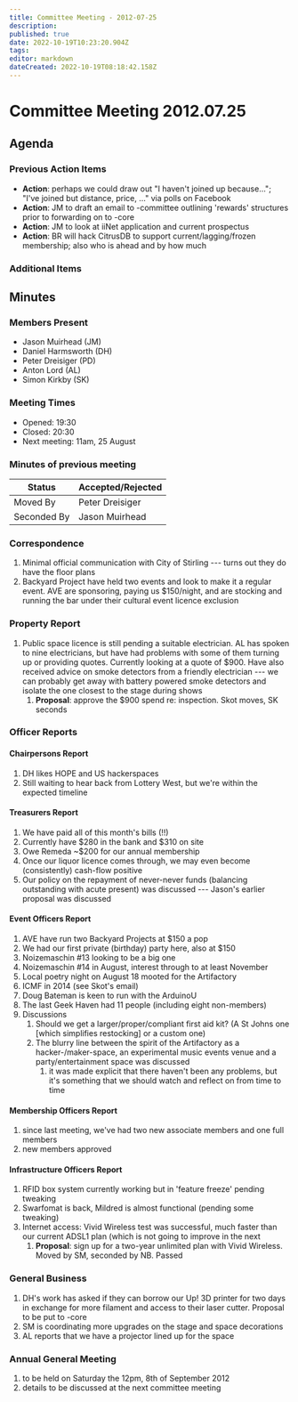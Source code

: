 ```yaml
---
title: Committee Meeting - 2012-07-25
description: 
published: true
date: 2022-10-19T10:23:20.904Z
tags: 
editor: markdown
dateCreated: 2022-10-19T08:18:42.158Z
---
```


# Committee Meeting 2012.07.25

## Agenda

### Previous Action Items

-   **Action**: perhaps we could draw out "I haven't joined up because..."; "I've joined but distance, price, ..." via polls on Facebook
-   **Action**: JM to draft an email to -committee outlining 'rewards' structures prior to forwarding on to -core
-   **Action**: JM to look at iiNet application and current prospectus
-   **Action**: BR will hack CitrusDB to support current/lagging/frozen membership; also who is ahead and by how much

### Additional Items

## Minutes

### Members Present

-   Jason Muirhead (JM)
-   Daniel Harmsworth (DH)
-   Peter Dreisiger (PD)
-   Anton Lord (AL)
-   Simon Kirkby (SK)

### Meeting Times

-   Opened: 19:30
-   Closed: 20:30
-   Next meeting: 11am, 25 August

### Minutes of previous meeting

| Status      | Accepted/Rejected |
|-------------|-------------------|
| Moved By    | Peter Dreisiger   |
| Seconded By | Jason Muirhead    |

### Correspondence

1.  Minimal official communication with City of Stirling --- turns out they do have the floor plans
2.  Backyard Project have held two events and look to make it a regular event. AVE are sponsoring, paying us \$150/night, and are stocking and running the bar under their cultural event licence exclusion

### Property Report

1.  Public space licence is still pending a suitable electrician. AL has spoken to nine electricians, but have had problems with some of them turning up or providing quotes. Currently looking at a quote of \$900. Have also received advice on smoke detectors from a friendly electrician --- we can probably get away with battery powered smoke detectors and isolate the one closest to the stage during shows
    1.  **Proposal**: approve the \$900 spend re: inspection. Skot moves, SK seconds

### Officer Reports

#### Chairpersons Report

1.  DH likes HOPE and US hackerspaces
2.  Still waiting to hear back from Lottery West, but we're within the expected timeline

#### Treasurers Report

1.  We have paid all of this month's bills (!!)
2.  Currently have \$280 in the bank and \$310 on site
3.  Owe Remeda \~\$200 for our annual membership
4.  Once our liquor licence comes through, we may even become (consistently) cash-flow positive
5.  Our policy on the repayment of never-never funds (balancing outstanding with acute present) was discussed --- Jason's earlier proposal was discussed

#### Event Officers Report

1.  AVE have run two Backyard Projects at \$150 a pop
2.  We had our first private (birthday) party here, also at \$150
3.  Noizemaschin \#13 looking to be a big one
4.  Noizemaschin \#14 in August, interest through to at least November
5.  Local poetry night on August 18 mooted for the Artifactory
6.  ICMF in 2014 (see Skot's email)
7.  Doug Bateman is keen to run with the ArduinoU
8.  The last Geek Haven had 11 people (including eight non-members)
9.  Discussions
    1.  Should we get a larger/proper/compliant first aid kit? (A St Johns one \[which simplifies restocking\] or a custom one)
    2.  The blurry line between the spirit of the Artifactory as a hacker-/maker-space, an experimental music events venue and a party/entertainment space was discussed
        1.  it was made explicit that there haven't been any problems, but it's something that we should watch and reflect on from time to time

#### Membership Officers Report

1.  since last meeting, we've had two new associate members and one full members
2.  new members approved

#### Infrastructure Officers Report

1.  RFID box system currently working but in 'feature freeze' pending tweaking
2.  Swarfomat is back, Mildred is almost functional (pending some tweaking)
3.  Internet access: Vivid Wireless test was successful, much faster than our current ADSL1 plan (which is not going to improve in the next
    1.  **Proposal**: sign up for a two-year unlimited plan with Vivid Wireless. Moved by SM, seconded by NB. Passed

### General Business

1.  DH's work has asked if they can borrow our Up! 3D printer for two days in exchange for more filament and access to their laser cutter. Proposal to be put to -core
2.  SM is coordinating more upgrades on the stage and space decorations
3.  AL reports that we have a projector lined up for the space

### Annual General Meeting

1.  to be held on Saturday the 12pm, 8th of September 2012
2.  details to be discussed at the next committee meeting
